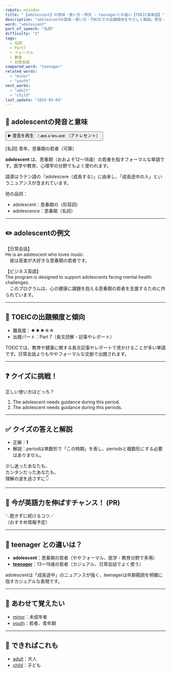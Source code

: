 ```yaml
---
robots: noindex
title: "【adolescent】の意味・使い方・例文 ― teenagerとの違い【TOEIC英単語】"
description: "adolescentの意味・使い方・TOEICでの出題傾向をやさしく解説。例文・クイズ付きでteenagerとの違いもわかりやすく学べます。"
word: "adolescent"
part_of_speech: "名詞"
difficulty: "3"
tags:
  - 名詞
  - Part7
  - フォーマル
  - 教育
  - 日常会話
compared_word: "teenager"
related_words:
  - "minor"
  - "youth"
next_words:
  - "adult"
  - "child"
last_update: "2025-05-04"
---
```


## 🔰 adolescentの発音と意味

<button class="play-audio" onclick="playTTS('adolescent')">
  <span class="play-audio-main">
    ▶️ 発音を再生　/ˌæd.əˈles.ənt/
  </span>
  <span class="play-audio-sub">
    （アドレセント）
  </span>
</button>

[名詞] 青年、思春期の若者（可算）

**adolescent** は、思春期（おおよそ12～18歳）の若者を指すフォーマルな単語です。医学や教育、心理学の分野でもよく使われます。

語源はラテン語の「adolescere（成長する）」に由来し、「成長途中の人」というニュアンスが含まれています。

他の品詞：  
- adolescent：思春期の（形容詞）
- adolescence：思春期（名詞）

---

## ✏️ adolescentの例文

【日常会話】  
He is an adolescent who loves music.  
　彼は音楽が大好きな思春期の若者です。

【ビジネス英語】  
The program is designed to support adolescents facing mental health challenges.  
　このプログラムは、心の健康に課題を抱える思春期の若者を支援するために作られています。

---

## 🎯 TOEICの出題頻度と傾向

- 難易度：★★★☆☆
- 出題パート：Part 7（長文読解・記事やレポート）

TOEICでは、教育や健康に関する長文記事やレポートで見かけることが多い単語です。日常会話よりもややフォーマルな文脈で出題されます。

---

## ❓ クイズに挑戦！

正しい使い方はどっち？

1. The adolescent needs guidance during this period.  
2. The adolescent needs guidance during this periods.

---

## ✅ クイズの答えと解説

- 正解：**1**
- 解説：periodは単数形で「この時期」を表し、periodsと複数形にする必要はありません。

少し迷ったあなたも、  
カンタンだったあなたも、  
理解の波を逃さずに👇️

---

## 🚀 今が英語力を伸ばすチャンス！ (PR)

<div class="info-center">
＼飽きずに続けるコツ／<br>  
（おすすめ情報予定）
</div>

---

## 🤔  teenager との違いは？

- **adolescent**：思春期の若者（ややフォーマル、医学・教育分野で多用）
- **[teenager](/teenager)**：13～19歳の若者（カジュアル、日常会話でよく使う）

adolescentは「成長途中」のニュアンスが強く、teenagerは年齢範囲を明確に指すカジュアルな表現です。

---

## 🧩 あわせて覚えたい

- [minor](/minor)：未成年者
- [youth](/youth)：若者、青年期

---

## 📖 できればこれも

- [adult](/adult)：大人
- [child](/child)：子ども

<!-- cvid: aid14_bid27 -->
